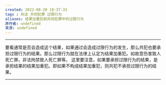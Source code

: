 ```yaml
---
created: 2022-08-20 19:37:33
tags : 刑法 共同犯罪 过限行为
aliases: 结果加重犯和共同犯罪中的过限行为
原作者: undefined
来源: undefined
---
```

---
要看通常是否会造成这个结果，如果通过会造成过限行为的发生，那么共犯也要承担过限行为的结果。那么过限行为就在法律上认定为结果加重犯。如故意伤害致人死亡罪，非法拘禁致人死亡罪等。
这里要注意，如果要承担过限行为的结果，是承担结果的结果加重犯。即如果不构成结果加重犯，则共犯不承担过限行为的结果。

---

